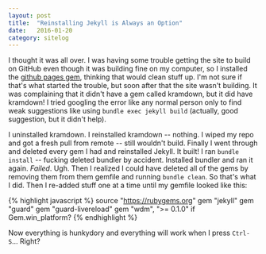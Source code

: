 ```yaml
---
layout: post
title:  "Reinstalling Jekyll is Always an Option"
date:   2016-01-20
category: sitelog
---
```


I thought it was all over. I was having some trouble getting the site to build on GitHub even though it was building fine on my computer, so I installed the [github pages gem][gh-pages-gem], thinking that would clean stuff up. I'm not sure if that's what started the trouble, but soon after that the site wasn't building. It was complaining that it didn't have a gem called kramdown, but it did have kramdown! I tried googling the error like any normal person only to find weak suggestions like using `bundle exec jekyll build` (actually, good suggestion, but it didn't help). 

I uninstalled kramdown. I reinstalled kramdown -- nothing. I wiped my repo and got a fresh pull from remote -- still wouldn't build. Finally I went through and deleted every gem I had and reinstalled Jekyll. It built! I ran `bundle install` -- fucking deleted bundler by accident. Installed bundler and ran it again. *Failed*. Ugh. Then I realized I could have deleted all of the gems by removing them from them gemfile and running `bundle clean`. So that's what I did. Then I re-added stuff one at a time until my gemfile looked like this:

{% highlight javascript %}
	source "https://rubygems.org"
	gem "jekyll"
	gem "guard"
	gem "guard-livereload"
	gem "wdm", ">= 0.1.0" if Gem.win_platform?
{% endhighlight %}

Now everything is hunkydory and everything will work when I press `Ctrl-S`... Right?

[gh-pages-gem]: https://github.com/github/pages-gem